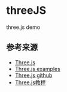 # threeJS
three.js demo

## 参考来源
- [Three.js](https://threejs.org/)
- [Three.js examples](https://threejs.org/examples/#webgl_animation_keyframes)
- [Three.js github](https://github.com/mrdoob/three.js)
- [Three.js教程](http://www.webgl3d.cn/Three.js)